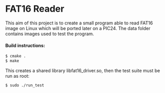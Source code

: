 # FAT16 Reader

This aim of this project is to create a small program able to read FAT16 image on Linux which will be ported later on a PIC24.
The data folder contains images used to test the program.

#### Build instructions:

```sh
$ cmake .
$ make
```
This creates a shared library libfat16_driver.so, then the test suite must be run as root:

```sh
$ sudo ./run_test
```

